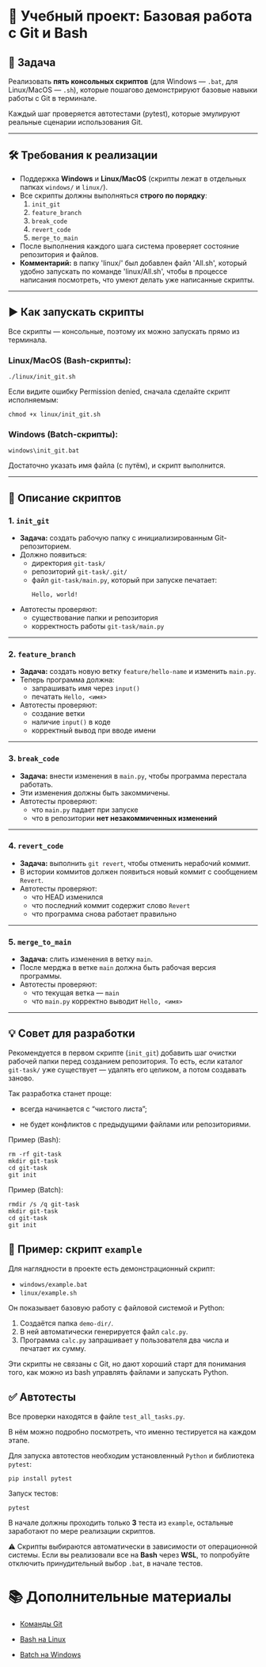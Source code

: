 # 📘 Учебный проект: Базовая работа с Git и Bash

## 🎯 Задача

Реализовать **пять консольных скриптов** (для Windows — `.bat`, для Linux/MacOS — `.sh`), которые пошагово демонстрируют
базовые навыки работы с Git в терминале.

Каждый шаг проверяется автотестами (pytest), которые эмулируют реальные сценарии использования Git.

---

## 🛠 Требования к реализации

- Поддержка **Windows** и **Linux/MacOS** (скрипты лежат в отдельных папках `windows/` и `linux/`).
- Все скрипты должны выполняться **строго по порядку**:
    1. `init_git`
    2. `feature_branch`
    3. `break_code`
    4. `revert_code`
    5. `merge_to_main`
- После выполнения каждого шага система проверяет состояние репозитория и файлов.
- **Комментарий:** в папку 'linux/' был добавлен файл 'All.sh', который удобно запускать по команде 'linux/All.sh', чтобы в процессе написания посмотреть, что умеют делать уже написанные скрипты.
---

## ▶ Как запускать скрипты

Все скрипты — консольные, поэтому их можно запускать прямо из терминала.

### Linux/MacOS (Bash-скрипты):

```
./linux/init_git.sh
```

Если видите ошибку Permission denied, сначала сделайте скрипт исполняемым:

```
chmod +x linux/init_git.sh
```

### Windows (Batch-скрипты):

```
windows\init_git.bat
```

Достаточно указать имя файла (с путём), и скрипт выполнится.

---

## 📜 Описание скриптов

### 1. `init_git`

- **Задача:** создать рабочую папку с инициализированным Git-репозиторием.
- Должно появиться:
    - директория `git-task/`
    - репозиторий `git-task/.git/`
    - файл `git-task/main.py`, который при запуске печатает:
      ```
      Hello, world!
      ```
- Автотесты проверяют:
    - существование папки и репозитория
    - корректность работы `git-task/main.py`

---

### 2. `feature_branch`

- **Задача:** создать новую ветку `feature/hello-name` и изменить `main.py`.
- Теперь программа должна:
    - запрашивать имя через `input()`
    - печатать `Hello, <имя>`
- Автотесты проверяют:
    - создание ветки
    - наличие `input()` в коде
    - корректный вывод при вводе имени

---

### 3. `break_code`

- **Задача:** внести изменения в `main.py`, чтобы программа перестала работать.
- Эти изменения должны быть закоммичены.
- Автотесты проверяют:
    - что `main.py` падает при запуске
    - что в репозитории **нет незакоммиченных изменений**

---

### 4. `revert_code`

- **Задача:** выполнить `git revert`, чтобы отменить нерабочий коммит.
- В истории коммитов должен появиться новый коммит с сообщением `Revert`.
- Автотесты проверяют:
    - что HEAD изменился
    - что последний коммит содержит слово `Revert`
    - что программа снова работает правильно

---

### 5. `merge_to_main`

- **Задача:** слить изменения в ветку `main`.
- После мерджа в ветке `main` должна быть рабочая версия программы.
- Автотесты проверяют:
    - что текущая ветка — `main`
    - что `main.py` корректно выводит `Hello, <имя>`

---

## 💡 Совет для разработки

Рекомендуется в первом скрипте (`init_git`) добавить шаг очистки рабочей папки перед созданием репозитория.
То есть, если каталог `git-task/` уже существует — удалять его целиком, а потом создавать заново.

Так разработка станет проще:

- всегда начинается с “чистого листа”;

- не будет конфликтов с предыдущими файлами или репозиториями.

Пример (Bash):

```
rm -rf git-task
mkdir git-task
cd git-task
git init
```

Пример (Batch):

```
rmdir /s /q git-task
mkdir git-task
cd git-task
git init
```

## 📂 Пример: скрипт `example`

Для наглядности в проекте есть демонстрационный скрипт:

- `windows/example.bat`
- `linux/example.sh`

Он показывает базовую работу с файловой системой и Python:

1. Создаётся папка `demo-dir/`.
2. В ней автоматически генерируется файл `calc.py`.
3. Программа `calc.py` запрашивает у пользователя два числа и печатает их сумму.

Эти скрипты не связаны с Git, но дают хороший старт для понимания того, как можно из bash управлять файлами и запускать
Python.

## ✅ Автотесты

Все проверки находятся в файле `test_all_tasks.py`.

В нём можно подробно посмотреть, что именно тестируется на каждом этапе.

Для запуска автотестов необходим установленный `Python` и библиотека `pytest`:

```
pip install pytest
```

Запуск тестов:

```
pytest
```

В начале должны проходить только **3** теста из `example`, остальные заработают по мере реализации скриптов.

⚠️ Скрипты выбираются автоматически в зависимости от операционной системы. Если вы реализовали все на **Bash** через **WSL**, то
попробуйте отключить принудительный выбор `.bat`, в начале тестов.

# 📚 Дополнительные материалы

- [Команды Git](https://git-scm.com/docs/git)

- [Bash на Linux](https://habr.com/ru/articles/726316/)

- [Batch на Windows](https://habr.com/ru/sandbox/168937/)
